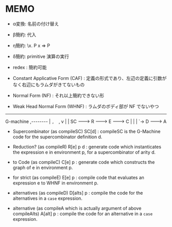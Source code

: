 # MEMO

* α変換: 名前の付け替え
* β簡約: 代入
* η簡約: \x. P x => P
* δ簡約: primitive 演算の実行

* redex : 簡約可能
* Constant Applicative Form (CAF) : 定義の形式であり、左辺の定義に引数がなく右辺にもラムダがきてないもの
* Normal Form (NF) : それ以上簡約できない形
* Weak Head Normal Form (WHNF) : ラムダのボディ部が NF でないやつ


----
G-machine
                   ,--------
                  |     `,  `,
                  v      |   |
   SC ---> R ---> E ---> C   |
                  |          |
                  `-> D ---> A

* Supercombinator (as compileSC)
SC[d] : compileSC is the G-Machine code for the supercombinator definition d.

* Reduction? (as compileR)
R[e] p d : generate code which instanticates the expression e in environment p,
           for a supercombinator of arity d.

* to Code (as compileC)
C[e] p : generate code which constructs the graph of e in environment p.

* for strict (as compileE)
E[e] p : compile code that evaluates an expression e to WHNF in environment p.

* alternatives (as compileD)
D[alts] p : compile the code for the alternatives in a `case` expression.

* alternative (as compileA which is actually argument of above compileAlts)
A[alt] p : compile the code for an alternative in a `case` expression.
